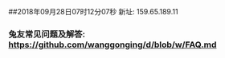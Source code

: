 ##2018年09月28日07时12分07秒 新址: 159.65.189.11
### 兔友常见问题及解答: https://github.com/wanggonging/d/blob/w/FAQ.md

